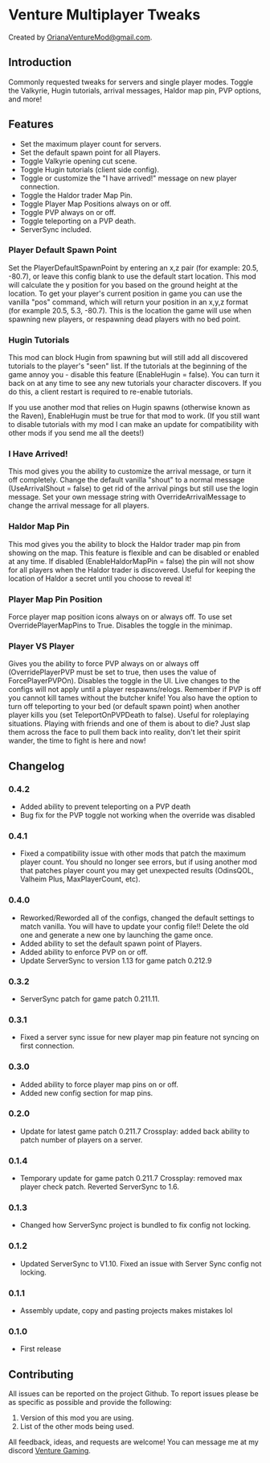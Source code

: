 # Venture Multiplayer Tweaks

Created by [OrianaVentureMod@gmail.com](https://github.com/OrianaVenture/VentureValheim).

## Introduction

Commonly requested tweaks for servers and single player modes. Toggle the Valkyrie, Hugin tutorials, arrival messages, Haldor map pin, PVP options, and more!

## Features

* Set the maximum player count for servers.
* Set the default spawn point for all Players.
* Toggle Valkyrie opening cut scene.
* Toggle Hugin tutorials (client side config).
* Toggle or customize the "I have arrived!" message on new player connection.
* Toggle the Haldor trader Map Pin.
* Toggle Player Map Positions always on or off.
* Toggle PVP always on or off.
* Toggle teleporting on a PVP death.
* ServerSync included.

### Player Default Spawn Point

Set the PlayerDefaultSpawnPoint by entering an x,z pair (for example: 20.5, -80.7), or leave this config blank to use the default start location. This mod will calculate the y position for you based on the ground height at the location. To get your player's current position in game you can use the vanilla "pos" command, which will return your position in an x,y,z format (for example 20.5, 5.3, -80.7). This is the location the game will use when spawning new players, or respawning dead players with no bed point.

### Hugin Tutorials

This mod can block Hugin from spawning but will still add all discovered tutorials to the player's "seen" list. If the tutorials at the beginning of the game annoy you - disable this feature (EnableHugin = false). You can turn it back on at any time to see any new tutorials your character discovers. If you do this, a client restart is required to re-enable tutorials.

If you use another mod that relies on Hugin spawns (otherwise known as the Raven), EnableHugin must be true for that mod to work. (If you still want to disable tutorials with my mod I can make an update for compatibility with other mods if you send me all the deets!)

### I Have Arrived!

This mod gives you the ability to customize the arrival message, or turn it off completely. Change the default vanilla "shout" to a normal message (UseArrivalShout = false) to get rid of the arrival pings but still use the login message. Set your own message string with OverrideArrivalMessage to change the arrival message for all players.

### Haldor Map Pin

This mod gives you the ability to block the Haldor trader map pin from showing on the map. This feature is flexible and can be disabled or enabled at any time. If disabled (EnableHaldorMapPin = false) the pin will not show for all players when the Haldor trader is discovered. Useful for keeping the location of Haldor a secret until you choose to reveal it!

### Player Map Pin Position

Force player map position icons always on or always off. To use set OverridePlayerMapPins to True. Disables the toggle in the minimap.

### Player VS Player

Gives you the ability to force PVP always on or always off (OverridePlayerPVP must be set to true, then uses the value of ForcePlayerPVPOn). Disables the toggle in the UI. Live changes to the configs will not apply until a player respawns/relogs. Remember if PVP is off you cannot kill tames without the butcher knife! You also have the option to turn off teleporting to your bed (or default spawn point) when another player kills you (set TeleportOnPVPDeath to false). Useful for roleplaying situations. Playing with friends and one of them is about to die? Just slap them across the face to pull them back into reality, don't let their spirit wander, the time to fight is here and now!

## Changelog

### 0.4.2

* Added ability to prevent teleporting on a PVP death
* Bug fix for the PVP toggle not working when the override was disabled

### 0.4.1

* Fixed a compatibility issue with other mods that patch the maximum player count. You should no longer see errors, but if using another mod that patches player count you may get unexpected results (OdinsQOL, Valheim Plus, MaxPlayerCount, etc).

### 0.4.0

* Reworked/Reworded all of the configs, changed the default settings to match vanilla. You will have to update your config file!! Delete the old one and generate a new one by launching the game once.
* Added ability to set the default spawn point of Players.
* Added ability to enforce PVP on or off.
* Update ServerSync to version 1.13 for game patch 0.212.9

### 0.3.2

* ServerSync patch for game patch 0.211.11.

### 0.3.1

* Fixed a server sync issue for new player map pin feature not syncing on first connection.

### 0.3.0

* Added ability to force player map pins on or off.
* Added new config section for map pins.

### 0.2.0

* Update for latest game patch 0.211.7 Crossplay: added back ability to patch number of players on a server.

### 0.1.4

* Temporary update for game patch 0.211.7 Crossplay: removed max player check patch. Reverted ServerSync to 1.6.

### 0.1.3

* Changed how ServerSync project is bundled to fix config not locking.

### 0.1.2

* Updated ServerSync to V1.10. Fixed an issue with Server Sync config not locking.

### 0.1.1

* Assembly update, copy and pasting projects makes mistakes lol

### 0.1.0

* First release

## Contributing

All issues can be reported on the project Github. To report issues please be as specific as possible and provide the following:

1. Version of this mod you are using.
2. List of the other mods being used.

All feedback, ideas, and requests are welcome! You can message me at my discord [Venture Gaming](https://discord.gg/tAd5hapt88).

